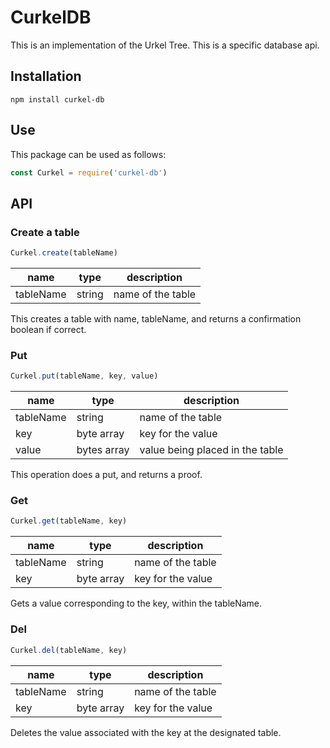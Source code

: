
# CurkelDB

This is an implementation of the Urkel Tree. This is a specific database api.

## Installation
```
npm install curkel-db
```

## Use 
This package can be used as follows: 

```javascript
const Curkel = require('curkel-db')
```


## API

### Create a table
```javascript
Curkel.create(tableName)
```
| name  |  type |  description  
|---    |---    |     ---         |
|  tableName | string  |  name of the table |

This creates a table with name, tableName, and returns a confirmation boolean if correct.

### Put

```javascript
Curkel.put(tableName, key, value)
```

| name  |  type |  description  
|---    |---    |     ---         |
|  tableName | string  |  name of the table |
|  key |  byte array |  key for the value  |
| value |  bytes array | value being placed in the table |

This operation does a put, and returns a proof.

### Get
```javascript
Curkel.get(tableName, key)
```
| name  |  type |  description  
|---    |---    |     ---         |
|  tableName | string  |  name of the table |
|  key |  byte array |  key for the value  |

Gets a value corresponding to the key, within the tableName.

### Del
```javascript
Curkel.del(tableName, key)
```
| name  |  type |  description  
|---    |---    |     ---         |
|  tableName | string  |  name of the table |
|  key |  byte array |  key for the value  |


Deletes the value associated with the key at the designated table.
